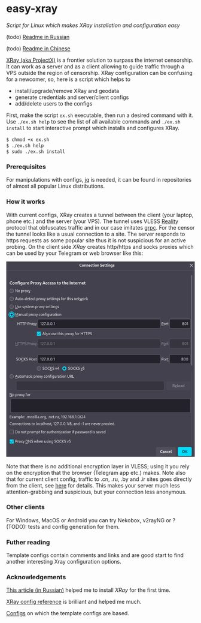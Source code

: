 # easy-xray

*Script for Linux which makes XRay installation and configuration easy*

(todo) [Readme in Russian](README.ru.md)

(todo) [Readme in Chinese](README.cn.md)

[XRay (aka ProjectX)](https://xtls.github.io/en/) is a frontier solution to surpass the internet censorship. It can work as a server and as
a client allowing to guide traffic through a VPS outside the region of censorship. XRay configuration can be confusing for a newcomer,
so, here is a script which helps to

- install/upgrade/remove XRay and geodata
- generate credentials and server/client configs
- add/delete users to the configs

First, make the script `ex.sh` executable, then run a desired command with it. Use `./ex.sh help` to see the list of all available commands
and `./ex.sh install` to start interactive prompt which installs and configures XRay.
```
$ chmod +x ex.sh
$ ./ex.sh help
$ sudo ./ex.sh install
```

### Prerequisites

For manipulations with configs, [jq](https://jqlang.github.io/jq/) is needed, it can be found in repositories of almost all popular Linux
distributions.

### How it works

With current configs, XRay creates a tunnel between the client (your laptop, phone etc.) and the server (your VPS). The tunnel uses VLESS
[Reality](https://github.com/XTLS/REALITY/blob/main/README.en.md) protocol that obfuscates traffic and in our case imitates
[grpc](https://en.wikipedia.org/wiki/GRPC). For the censor the tunnel looks like a usual connection to a site. The server responds to https
requests as some popular site thus it is not suspicious for an active probing. On the client side *XRay* creates http/https and socks
proxies which can be used by your Telegram or web browser like this:

![browser proxy: http/https proxy 127.0.0.1 at port 801, socks v5 host 127.0.0.1 at port 800](browser-proxy-settings.png)

Note that there is no additional encryption layer in VLESS; using it you rely on the encryption that the browser (Telegram app etc.) makes.
Note also that for current client config, traffic to .cn, .ru, .by and .ir sites goes directly from the client, see
[here](https://github.com/EvgenyNerush/coherence-grabber) for details. This makes your server much less attention-grabbing and suspicious,
but your connection less anonymous.

### Other clients

For Windows, MacOS or Android you can try Nekobox, v2rayNG or ? (TODO): tests and config generation for them.

### Futher reading

Template configs contain comments and links and are good start to find another interesting Xray configuration options.

### Acknowledgements

[This article (in Russian)](https://habr.com/ru/articles/731608/) helped me to install *XRay* for the first time.

[XRay config reference](https://xtls.github.io/en/config/) is brilliant and helped me much.

[Configs](https://github.com/XTLS/Xray-examples/tree/main/VLESS-gRPC-REALITY) on which the template configs are based.

